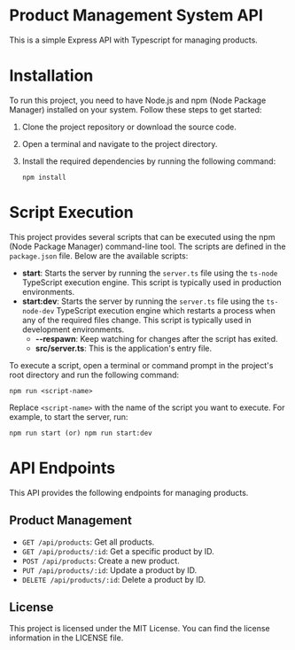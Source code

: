 # Product Management System API

This is a simple Express API with Typescript for managing products.

# Installation

To run this project, you need to have Node.js and npm (Node Package Manager) installed on your system. Follow these steps to get started:

1. Clone the project repository or download the source code.

2. Open a terminal and navigate to the project directory.

3. Install the required dependencies by running the following command:

   ```shell
   npm install
    ```

# Script Execution

This project provides several scripts that can be executed using the npm (Node Package Manager) command-line tool. The scripts are defined in the `package.json` file. Below are the available scripts:

- **start**: Starts the server by running the `server.ts` file using the `ts-node` TypeScript execution engine. This script is typically used in production environments.
- **start:dev**: Starts the server by running the `server.ts` file using the `ts-node-dev` TypeScript execution engine which restarts a process when any of the required files change. This script is typically used in development environments.
  - **--respawn**: Keep watching for changes after the script has exited.
  - **src/server.ts**: This is the application's entry file.

To execute a script, open a terminal or command prompt in the project's root directory and run the following command:

   ```shell
  npm run <script-name>
```


Replace `<script-name>` with the name of the script you want to execute. For example, to start the server, run:

   ```shell
  npm run start (or) npm run start:dev
```

# API Endpoints

This API provides the following endpoints for managing products.

## Product Management

- `GET /api/products`: Get all products.
- `GET /api/products/:id`: Get a specific product by ID.
- `POST /api/products`: Create a new product.
- `PUT /api/products/:id`: Update a product by ID.
- `DELETE /api/products/:id`: Delete a product by ID.

## License
This project is licensed under the MIT License. You can find the license information in the LICENSE file.
